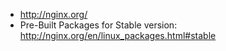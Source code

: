 * http://nginx.org/
* Pre-Built Packages for Stable version: http://nginx.org/en/linux_packages.html#stable